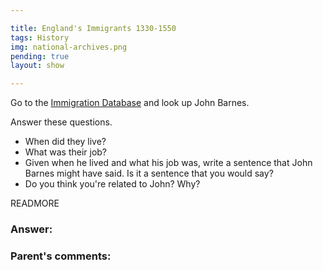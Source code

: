 ```yaml
---

title: England's Immigrants 1330-1550
tags: History
img: national-archives.png
pending: true
layout: show

---
```


Go to the <a href="https://www.englandsimmigrants.com/">Immigration Database</a> and look up John Barnes.

Answer these questions.

* When did they live?
* What was their job?
* Given when he lived and what his job was, write a sentence that John Barnes might have said. Is it a sentence that you would say?
* Do you think you're related to John? Why?

READMORE

### Answer:

### Parent's comments:
